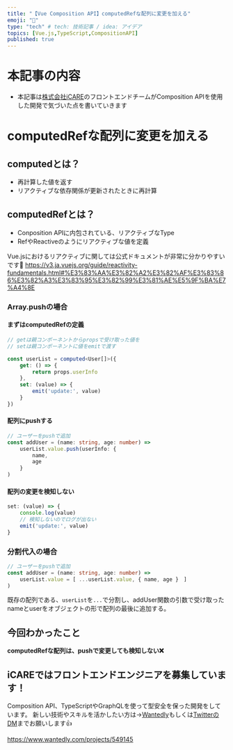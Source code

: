 ```yaml
---
title: "【Vue Composition API】computedRefな配列に変更を加える"
emoji: "👻"
type: "tech" # tech: 技術記事 / idea: アイデア
topics: [Vue.js,TypeScript,CompositionAPI]
published: true
---
```


# 本記事の内容
- 本記事は[株式会社iCARE](https://www.wantedly.com/projects/549145)のフロントエンドチームがComposition APIを使用した開発で気づいた点を書いていきます

# computedRefな配列に変更を加える
## computedとは？
- 再計算した値を返す
- リアクティブな依存関係が更新されたときに再計算
## computedRefとは？
- Conposition APIに内包されている、リアクティブなType
- RefやReactiveのようにリアクティブな値を定義

Vue.jsにおけるリアクティブに関しては公式ドキュメントが非常に分かりやすいです🐥
https://v3.ja.vuejs.org/guide/reactivity-fundamentals.html#%E3%83%AA%E3%82%A2%E3%82%AF%E3%83%86%E3%82%A3%E3%83%95%E3%82%99%E3%81%AE%E5%9F%BA%E7%A4%8E

### Array.pushの場合
#### まずはcomputedRefの定義
```typescript
// getは親コンポーネントからpropsで受け取った値を
// setは親コンポーネントに値をemitで渡す

const userList = computed<User[]>({
    get: () => {
        return props.userInfo
    },
    set: (value) => {
        emit('update:', value)
    }
})
```
#### 配列にpushする
```typescript
// ユーザーをpushで追加
const addUser = (name: string, age: number) =>
    userList.value.push(userInfo: {
        name,
        age
    }
)
```
#### 配列の変更を検知しない
```typescript
set: (value) => {
    console.log(value)
    // 検知しないのでログが出ない
    emit('update:', value)
}
```
### 分割代入の場合
```typescript
// ユーザーをpushで追加
const addUser = (name: string, age: number) =>
    userList.value = [ ...userList.value, { name, age }　]
)
```

既存の配列である、`userList`を`...`で分割し、addUser関数の引数で受け取ったnameとuserをオブジェクトの形で配列の最後に追加する。

## 今回わかったこと
**computedRefな配列は、pushで変更しても検知しない❌**

## iCAREではフロントエンドエンジニアを募集しています！
Composition API、TypeScriptやGraphQLを使って型安全を保った開発をしています。
新しい技術やスキルを活かしたい方は→[Wantedly](https://www.wantedly.com/projects/549145)もしくは[TwitterのDM](https://twitter.com/watsuyo_2)までお願いします👍

https://www.wantedly.com/projects/549145
